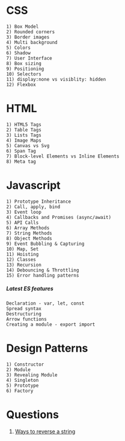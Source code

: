 # CSS

	1) Box Model
	2) Rounded corners
	3) Border images
	4) Multi background
	5) Colors
	6) Shadow
	7) User Interface
	8) Box sizing
	9) Positioning
	10) Selectors
	11) display:none vs visiblity: hidden
	12) Flexbox
	
# HTML

	1) HTML5 Tags
	2) Table Tags
	3) Lists Tags
	4) Image Maps
	5) Canvas vs Svg
	6) Span Tag
	7) Block-level Elements vs Inline Elements
	8) Meta tag

# Javascript

	1) Prototype Inheritance
	2) Call, apply, bind
	3) Event loop
	4) Callbacks and Promises (async/await)
	5) API Calls
	6) Array Methods
	7) String Methods
	8) Object Methods
	9) Event Bubbling & Capturing
	10) Map, Set
	11) Hoisting
	12) Classes
	13) Recursion
	14) Debouncing & Throttling
	15) Error handling patterns


##### Latest ES features

	Declaration - var, let, const
	Spread syntax
	Destructuring
	Arrow functions
	Creating a module - export import


# Design Patterns

	1) Constructor
	2) Module
	3) Revealing Module
	4) Singleton
	5) Prototype
	6) Factory


# Questions

1) [Ways to reverse a string](https://betterprogramming.pub/5-ways-to-reverse-a-string-in-javascript-466f62845827)

